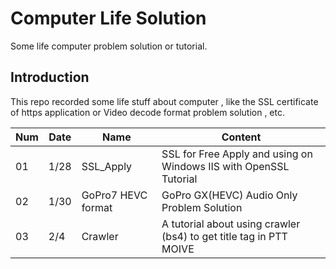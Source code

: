 # Computer Life Solution
Some life computer problem solution or tutorial. 

## Introduction
This repo recorded some life stuff about computer  , like the SSL certificate of https application or Video decode format problem solution , etc.

|Num|Date|Name|Content
|---|---|---|---
|01|1/28|SSL_Apply| SSL for Free Apply and using on Windows IIS with OpenSSL Tutorial
|02|1/30|GoPro7 HEVC format| GoPro GX(HEVC) Audio Only Problem Solution
|03|2/4|Crawler| A tutorial about using crawler (bs4) to get title tag in PTT MOIVE
